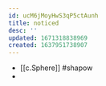 ```yaml
---
id: ucM6jMoyHwS3qP5ctAunh
title: noticed
desc: ''
updated: 1671318838969
created: 1637951738907
---
```




- [[c.Sphere]] #shapow 
- 

